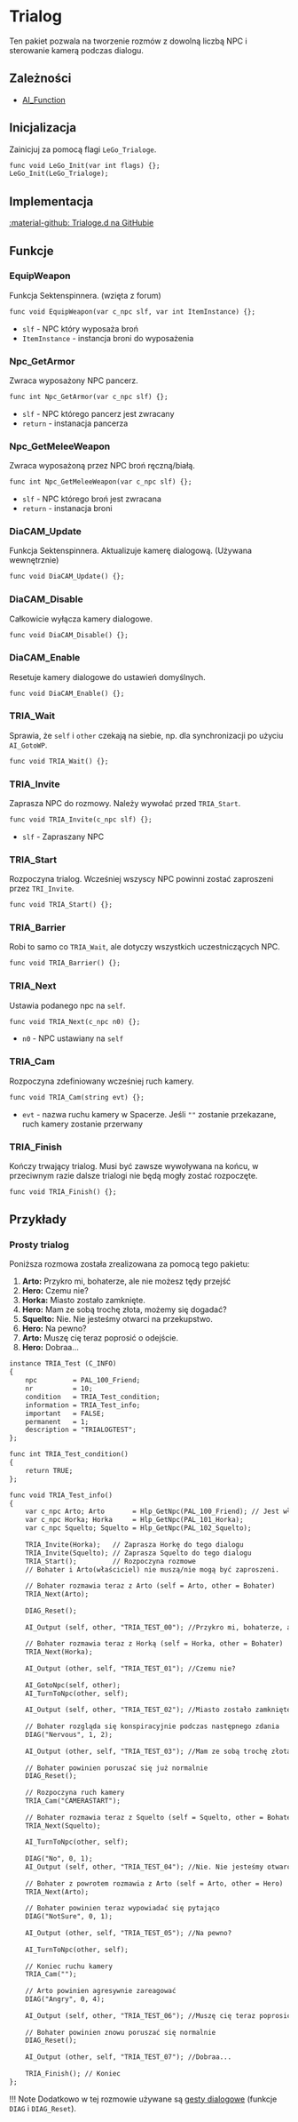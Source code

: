 # Trialog
Ten pakiet pozwala na tworzenie rozmów z dowolną liczbą NPC i sterowanie kamerą podczas dialogu.

## Zależności

- [AI_Function](ai_function.md)

## Inicjalizacja
Zainicjuj za pomocą flagi `LeGo_Trialoge`.
```dae
func void LeGo_Init(var int flags) {};
LeGo_Init(LeGo_Trialoge);
```
## Implementacja
[:material-github: Trialoge.d na GitHubie](https://github.com/Lehona/LeGo/blob/dev/Trialoge.d)

## Funkcje

### EquipWeapon
Funkcja Sektenspinnera. (wzięta z forum)
```dae
func void EquipWeapon(var c_npc slf, var int ItemInstance) {};
```

- `slf` - NPC który wyposaża broń
- `ItemInstance` - instancja broni do wyposażenia

### Npc_GetArmor
Zwraca wyposażony NPC pancerz.
```dae
func int Npc_GetArmor(var c_npc slf) {};
```

- `slf` - NPC którego pancerz jest zwracany
- `return` - instanacja pancerza

### Npc_GetMeleeWeapon
Zwraca wyposażoną przez NPC broń ręczną/białą.
```dae
func int Npc_GetMeleeWeapon(var c_npc slf) {};
```

- `slf` - NPC którego broń jest zwracana
- `return` - instanacja broni

### DiaCAM_Update
Funkcja Sektenspinnera. Aktualizuje kamerę dialogową. (Używana wewnętrznie)
```dae
func void DiaCAM_Update() {};
```

### DiaCAM_Disable
Całkowicie wyłącza kamery dialogowe.
```dae
func void DiaCAM_Disable() {};
```

### DiaCAM_Enable
Resetuje kamery dialogowe do ustawień domyślnych.
```dae
func void DiaCAM_Enable() {};
```
### TRIA_Wait
Sprawia, że `self` i `other` czekają na siebie, np. dla synchronizacji po użyciu `AI_GotoWP`.
```dae
func void TRIA_Wait() {};
```

### TRIA_Invite
Zaprasza NPC do rozmowy. Należy wywołać przed `TRIA_Start`.
```dae
func void TRIA_Invite(c_npc slf) {};
```

- `slf` - Zapraszany NPC

### TRIA_Start
Rozpoczyna trialog. Wcześniej wszyscy NPC powinni zostać zaproszeni przez `TRI_Invite`.
```dae
func void TRIA_Start() {};
```

### TRIA_Barrier
Robi to samo co `TRIA_Wait`, ale dotyczy wszystkich uczestniczących NPC.
```dae
func void TRIA_Barrier() {};
```

### TRIA_Next
Ustawia podanego npc na `self`.
```dae
func void TRIA_Next(c_npc n0) {};
```

- `n0` - NPC ustawiany na `self`

### TRIA_Cam
Rozpoczyna zdefiniowany wcześniej ruch kamery.
```dae
func void TRIA_Cam(string evt) {};
```

- `evt` - nazwa ruchu kamery w Spacerze. Jeśli `""` zostanie przekazane, ruch kamery zostanie przerwany

### TRIA_Finish
Kończy trwający trialog. Musi być zawsze wywoływana na końcu, w przeciwnym razie dalsze trialogi nie będą mogły zostać rozpoczęte.
```dae
func void TRIA_Finish() {};
```

## Przykłady
### Prosty trialog
Poniższa rozmowa została zrealizowana za pomocą tego pakietu:

1. **Arto:**    Przykro mi, bohaterze, ale nie możesz tędy przejść
2. **Hero:**    Czemu nie?
3. **Horka:**   Miasto zostało zamknięte.
4. **Hero:**    Mam ze sobą trochę złota, możemy się dogadać?
5. **Squelto:** Nie. Nie jesteśmy otwarci na przekupstwo.
6. **Hero:**    Na pewno?
7. **Arto:**    Muszę cię teraz poprosić o odejście.
8. **Hero:**    Dobraa...
```dae
instance TRIA_Test (C_INFO)
{
    npc         = PAL_100_Friend;
    nr          = 10;
    condition   = TRIA_Test_condition;
    information = TRIA_Test_info;
    important   = FALSE;
    permanent   = 1;
    description = "TRIALOGTEST";
};

func int TRIA_Test_condition()
{
    return TRUE;
};

func void TRIA_Test_info()
{
    var c_npc Arto; Arto       = Hlp_GetNpc(PAL_100_Friend); // Jest właścicielem dialogu
    var c_npc Horka; Horka     = Hlp_GetNpc(PAL_101_Horka);
    var c_npc Squelto; Squelto = Hlp_GetNpc(PAL_102_Squelto);
   
    TRIA_Invite(Horka);   // Zaprasza Horkę do tego dialogu
    TRIA_Invite(Squelto); // Zaprasza Squelto do tego dialogu
    TRIA_Start();         // Rozpoczyna rozmowe
    // Bohater i Arto(właściciel) nie muszą/nie mogą być zaproszeni.
   
    // Bohater rozmawia teraz z Arto (self = Arto, other = Bohater)
    TRIA_Next(Arto);
   
    DIAG_Reset();
   
    AI_Output (self, other, "TRIA_TEST_00"); //Przykro mi, bohaterze, ale nie możesz tędy przejść
   
    // Bohater rozmawia teraz z Horką (self = Horka, other = Bohater)
    TRIA_Next(Horka);
   
    AI_Output (other, self, "TRIA_TEST_01"); //Czemu nie?
   
    AI_GotoNpc(self, other);
    AI_TurnToNpc(other, self);
   
    AI_Output (self, other, "TRIA_TEST_02"); //Miasto zostało zamknięte.
   
    // Bohater rozgląda się konspiracyjnie podczas następnego zdania
    DIAG("Nervous", 1, 2);
   
    AI_Output (other, self, "TRIA_TEST_03"); //Mam ze sobą trochę złota, możemy się dogadać?
   
    // Bohater powinien poruszać się już normalnie 
    DIAG_Reset();
   
    // Rozpoczyna ruch kamery
    TRIA_Cam("CAMERASTART");
   
    // Bohater rozmawia teraz z Squelto (self = Squelto, other = Bohater)
    TRIA_Next(Squelto);
   
    AI_TurnToNpc(other, self);
   
    DIAG("No", 0, 1);
    AI_Output (self, other, "TRIA_TEST_04"); //Nie. Nie jesteśmy otwarci na przekupstwo.
   
    // Bohater z powrotem rozmawia z Arto (self = Arto, other = Hero)
    TRIA_Next(Arto);
   
    // Bohater powinien teraz wypowiadać się pytająco
    DIAG("NotSure", 0, 1);
   
    AI_Output (other, self, "TRIA_TEST_05"); //Na pewno?
   
    AI_TurnToNpc(other, self);
   
    // Koniec ruchu kamery
    TRIA_Cam("");
   
    // Arto powinien agresywnie zareagować
    DIAG("Angry", 0, 4);
   
    AI_Output (self, other, "TRIA_TEST_06"); //Muszę cię teraz poprosić o odejście.
   
    // Bohater powinien znowu poruszać się normalnie 
    DIAG_Reset();
   
    AI_Output (other, self, "TRIA_TEST_07"); //Dobraa...
   
    TRIA_Finish(); // Koniec
};
```
!!! Note
    Dodatkowo w tej rozmowie używane są [gesty dialogowe](dialoggestures.md) (funkcje `DIAG` i `DIAG_Reset`).
